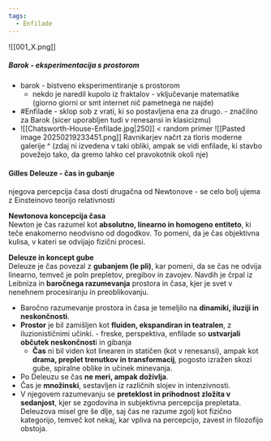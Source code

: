 ```yaml
---
tags:
  - Enfilade
---
```

![[001_X.png]]
##### Barok - eksperimentacija s prostorom
- barok - bistveno eksperimentiranje s prostorom 
	- nekdo je naredil kupolo iz fraktalov - vključevanje matematike (giorno giorni or smt internet nič pametnega ne najde)
- #Enfilade - sklop sob z vrati, ki so postavljena ena za drugo. - značilno za Barok (sicer uporabljen tudi v renesansi in klasicizmu)
- ![[Chatsworth-House-Enfilade.jpg|250]] < random primer
![[Pasted image 20250219233451.png]]
Ravnikarjev načrt za tloris moderne galerije ^ (zdaj ni izvedena v taki obliki, ampak se vidi enfilade, ki stavbo povežejo tako, da gremo lahko cel pravokotnik okoli nje)

#### Gilles Deleuze - čas in gubanje
njegova percepcija časa dosti drugačna od Newtonove - se celo bolj ujema z Einsteinovo teorijo relativnosti

**Newtonova koncepcija časa**  
Newton je čas razumel kot **absolutno, linearno in homogeno entiteto**, ki teče enakomerno neodvisno od dogodkov. To pomeni, da je čas objektivna kulisa, v kateri se odvijajo fizični procesi.

**Deleuze in koncept gube**  
Deleuze je čas povezal z **gubanjem (le pli)**, kar pomeni, da se čas ne odvija linearno, temveč je poln prepletov, pregibov in zavojev. Navdih je črpal iz Leibniza in **baročnega razumevanja** prostora in časa, kjer je svet v nenehnem procesiranju in preoblikovanju.
-  Baročno razumevanje prostora in časa je temeljilo na **dinamiki, iluziji in neskončnosti**.
- **Prostor** je bil zamišljen kot **fluiden, ekspandiran in teatralen**, z iluzionističnimi učinki.
		- freske, perspektiva, enfilade so **ustvarjali občutek neskončnost**i in gibanja
	- **Čas** ni bil viden kot linearen in statičen (kot v renesansi), ampak kot **drama, preplet trenutkov in transformacij**, pogosto izražen skozi gube, spiralne oblike in učinek minevanja.
- Po Deleuzu se čas **ne meri, ampak doživlja**.
- Čas je **množinski**, sestavljen iz različnih slojev in intenzivnosti.
- V njegovem razumevanju se **preteklost in prihodnost zložita v sedanjost**, kjer se zgodovina in subjektivna percepcija prepletata.
Deleuzova misel gre še dlje, saj čas ne razume zgolj kot fizično kategorijo, temveč kot nekaj, kar vpliva na percepcijo, zavest in filozofijo obstoja.